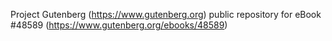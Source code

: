 Project Gutenberg (https://www.gutenberg.org) public repository for eBook #48589 (https://www.gutenberg.org/ebooks/48589)
